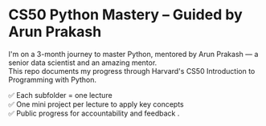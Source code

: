 # CS50 Python Mastery – Guided by Arun Prakash

I'm on a 3-month journey to master Python, mentored by Arun Prakash — a senior data scientist and an amazing mentor.  
This repo documents my progress through Harvard's CS50 Introduction to Programming with Python.

✅ Each subfolder = one lecture  
✅ One mini project per lecture to apply key concepts  
✅ Public progress for accountability and feedback .
